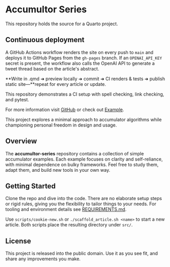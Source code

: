 
# Accumultor Series

This repository holds the source for a Quarto project.

## Continuous deployment

A GitHub Actions workflow renders the site on every push to `main` and deploys
it to GitHub Pages from the `gh-pages` branch. If an `OPENAI_API_KEY` secret is
present, the workflow also calls the OpenAI API to generate a tweet thread based
on the article's abstract.

**Write in .qmd ➜ preview locally ➜ commit ➜ CI renders & tests ➜ publish static site—**repeat for every article or update.

This repository demonstrates a CI setup with spell checking, link checking, and pytest.

For more information visit [GitHub](https://github.com) or check out [Example](https://example.com).

This project explores a minimal approach to accumulator algorithms while championing personal freedom in design and usage.

## Overview

The **accumultor-series** repository contains a collection of simple accumulator examples. Each example focuses on clarity and self-reliance, with minimal dependence on bulky frameworks. Feel free to study them, adapt them, and build new tools in your own way.

## Getting Started

Clone the repo and dive into the code. There are no elaborate setup steps or rigid rules, giving you the flexibility to tailor things to your needs.
For tooling and environment details see [REQUIREMENTS.md](REQUIREMENTS.md).

Use `scripts/cookie-new.sh` or `./scaffold_article.sh <name>` to start a new
article. Both scripts place the resulting directory under `src/`.

## License

This project is released into the public domain. Use it as you see fit, and share any improvements you make.

